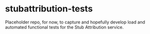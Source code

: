 # stubattribution-tests

Placeholder repo, for now, to capture and hopefully develop load and automated functional tests for the Stub Attribution service.
